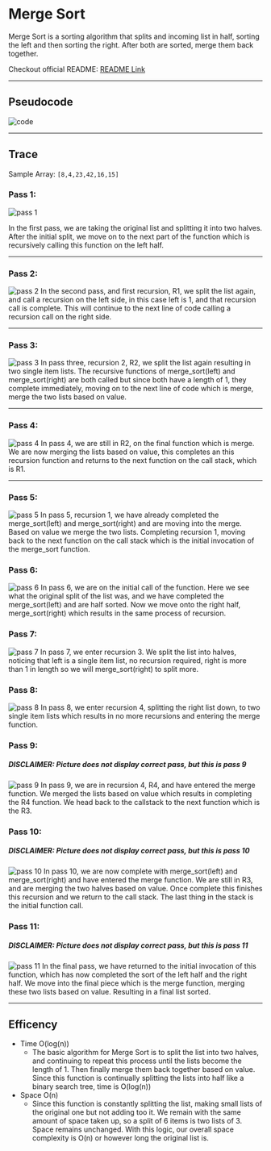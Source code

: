# Merge Sort
Merge Sort is a sorting algorithm that splits and incoming list in half, sorting the left and then sorting the right. After both are sorted, merge them back together.

Checkout official README: [README Link](./README.md)

---

## Pseudocode
![code](/assets/merge_sort/pseudo_code.png)

---

## Trace
 Sample Array: `[8,4,23,42,16,15]`

### Pass 1:
![pass 1](/assets/merge_sort/pass_1.png)

In the first pass, we are taking the original list and splitting it into two halves. After the initial split, we move on to the next part of the function which is recursively calling this function on the left half.

---

### Pass 2:
![pass 2](/assets/merge_sort/pass_2.png)
In the second pass, and first recursion, R1, we split the list again, and call a recursion on the left side, in this case left is 1, and that recursion call is complete. This will continue to the next line of code calling a recursion call on the right side.


---

### Pass 3:
![pass 3](/assets/merge_sort/pass_3.png)
In pass three, recursion 2, R2, we split the list again resulting in two single item lists. The recursive functions of merge_sort(left) and merge_sort(right) are both called but since both have a length of 1, they complete immediately, moving on to the next line of code which is merge, merge the two lists based on value.


---

### Pass 4:
![pass 4](/assets/merge_sort/pass_4.png)
In pass 4, we are still in R2, on the final function which is merge. We are now merging the lists based on value, this completes an this recursion function and returns to the next function on the call stack, which is R1.

---

### Pass 5:
![pass 5](/assets/merge_sort/pass_5.png)
In pass 5, recursion 1, we have already completed the merge_sort(left) and merge_sort(right) and are moving into the merge. Based on value we merge the two lists. Completing recursion 1, moving back to the next function on the call stack which is the initial invocation of the merge_sort function.

### Pass 6:
![pass 6](/assets/merge_sort/pass_6.png)
In pass 6, we are on the initial call of the function. Here we see what the original split of the list was, and we have completed the merge_sort(left) and are half sorted. Now we move onto the right half, merge_sort(right) which results in the same process of recursion.

### Pass 7:
![pass 7](/assets/merge_sort/pass_7.png)
In pass 7, we enter recursion 3. We split the list into halves, noticing that left is a single item list, no recursion required, right is more than 1 in length so we will merge_sort(right) to split more.


### Pass 8:
![pass 8](/assets/merge_sort/pass_8.png)
In pass 8, we enter recursion 4, splitting the right list down, to two single item lists which results in no more recursions and entering the merge function.


### Pass 9:
##### DISCLAIMER: Picture does not display correct pass, but this is pass 9
![pass 9](/assets/merge_sort/pass_9.png)
In pass 9, we are in recursion 4, R4, and have entered the merge function. We merged the lists based on value which results in completing the R4 function. We head back to the callstack to the next function which is the R3.


### Pass 10:
##### DISCLAIMER: Picture does not display correct pass, but this is pass 10
![pass 10](/assets/merge_sort/pass_10.png)
In pass 10, we are now complete with merge_sort(left) and merge_sort(right) and have entered the merge function. We are still in R3, and are merging the two halves based on value. Once complete this finishes this recursion and we return to the call stack. The last thing in the stack is the initial function call.

### Pass 11:
##### DISCLAIMER: Picture does not display correct pass, but this is pass 11
![pass 11](/assets/merge_sort/pass_11.png)
In the final pass, we have returned to the initial invocation of this function, which has now completed the sort of the left half and the right half. We move into the final piece which is the merge function, merging these two lists based on value. Resulting in a final list sorted.

---

## Efficency
* Time O(log(n))
    - The basic algorithm for Merge Sort is to split the list into two halves, and continuing to repeat this process until the lists become the length of 1. Then finally merge them back together based on value. Since this function is continually splitting the lists into half like a binary search tree, time is O(log(n))
* Space O(n)
    - Since this function is constantly splitting the list, making small lists of the original one but not adding too it. We remain with the same amount of space taken up, so a split of 6 items is two lists of 3. Space remains unchanged. With this logic, our overall space complexity is O(n) or however long the original list is.
